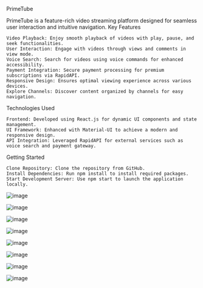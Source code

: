 PrimeTube

PrimeTube is a feature-rich video streaming platform designed for seamless user interaction and intuitive navigation.
Key Features

    Video Playback: Enjoy smooth playback of videos with play, pause, and seek functionalities.
    User Interaction: Engage with videos through views and comments in view mode.
    Voice Search: Search for videos using voice commands for enhanced accessibility.
    Payment Integration: Secure payment processing for premium subscriptions via RapidAPI.
    Responsive Design: Ensures optimal viewing experience across various devices.
    Explore Channels: Discover content organized by channels for easy navigation.

Technologies Used

    Frontend: Developed using React.js for dynamic UI components and state management.
    UI Framework: Enhanced with Material-UI to achieve a modern and responsive design.
    API Integration: Leveraged RapidAPI for external services such as voice search and payment gateway.

Getting Started

    Clone Repository: Clone the repository from GitHub.
    Install Dependencies: Run npm install to install required packages.
    Start Development Server: Use npm start to launch the application locally.
    
![image](https://github.com/vardaan-bhatia/PrimeTube/assets/88616764/8cea9d37-db26-4b1a-b5c7-e69e14bdb886)

![image](https://github.com/vardaan-bhatia/PrimeTube/assets/88616764/7ed7ec79-fc4a-4a88-aeea-d3e505018f66)

![image](https://github.com/vardaan-bhatia/PrimeTube/assets/88616764/4f08380a-a96c-4e7d-8856-4bcc9556b066)

![image](https://github.com/vardaan-bhatia/PrimeTube/assets/88616764/40247ff8-7c14-4b27-88f0-4b7297016916)

![image](https://github.com/vardaan-bhatia/PrimeTube/assets/88616764/3c351a5c-730e-4c60-bbe7-e842161ad48c)

![image](https://github.com/vardaan-bhatia/PrimeTube/assets/88616764/57a987f6-45dd-402d-929e-261cf6f6fb52)

![image](https://github.com/vardaan-bhatia/PrimeTube/assets/88616764/69a86cbb-250c-49f7-98bf-4015b08013cf)

![image](https://github.com/vardaan-bhatia/PrimeTube/assets/88616764/e496249b-bf4c-450e-adf8-3d8e0eed0517)




